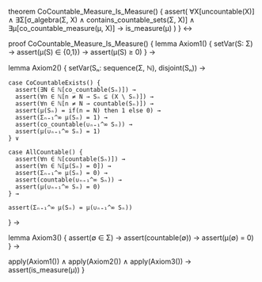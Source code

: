 theorem CoCountable_Measure_Is_Measure() {
  assert(
    ∀X[uncountable(X)] ∧
    ∃Σ[σ_algebra(Σ, X) ∧ contains_countable_sets(Σ, X)] ∧
    ∃μ[co_countable_measure(μ, X)] →
    is_measure(μ)
  )
} ↔

proof CoCountable_Measure_Is_Measure() {
  lemma Axiom1() {
    setVar(S: Σ) →
    assert(μ(S) ∈ {0,1}) →
    assert(μ(S) ≥ 0)
  } →

  lemma Axiom2() {
    setVar(Sₙ: sequence(Σ, ℕ), disjoint(Sₙ)) →
    
    case CoCountableExists() {
      assert(∃N ∈ ℕ[co_countable(Sₙ)]) →
      assert(∀n ∈ ℕ[n ≠ N → Sₙ ⊆ (X \ Sₙ)]) →
      assert(∀n ∈ ℕ[n ≠ N → countable(Sₙ)]) →
      assert(μ(Sₙ) = if(n = N) then 1 else 0) →
      assert(Σₙ₌₁^∞ μ(Sₙ) = 1) →
      assert(co_countable(∪ₙ₌₁^∞ Sₙ)) →
      assert(μ(∪ₙ₌₁^∞ Sₙ) = 1)
    } ∨
    
    case AllCountable() {
      assert(∀n ∈ ℕ[countable(Sₙ)]) →
      assert(∀n ∈ ℕ[μ(Sₙ) = 0]) →
      assert(Σₙ₌₁^∞ μ(Sₙ) = 0) →
      assert(countable(∪ₙ₌₁^∞ Sₙ)) →
      assert(μ(∪ₙ₌₁^∞ Sₙ) = 0)
    } →
    
    assert(Σₙ₌₁^∞ μ(Sₙ) = μ(∪ₙ₌₁^∞ Sₙ))
  } →

  lemma Axiom3() {
    assert(∅ ∈ Σ) →
    assert(countable(∅)) →
    assert(μ(∅) = 0)
  } →

  apply(Axiom1()) ∧
  apply(Axiom2()) ∧
  apply(Axiom3()) →
  assert(is_measure(μ))
}